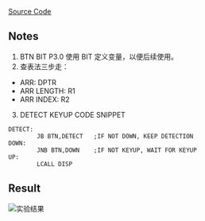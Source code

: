 [Source Code](./proj.a51)

## Notes

1. BTN BIT P3.0 使用 BIT 定义变量，以便后续使用。
2. 查表法三步走：

- ARR: DPTR
- ARR LENGTH: R1
- ARR INDEX: R2

3. DETECT KEYUP CODE SNIPPET

```
DETECT:
		JB BTN,DETECT	;IF NOT DOWN, KEEP DETECTION
DOWN:
		JNB BTN,DOWN	;IF NOT KEYUP, WAIT FOR KEYUP
UP:
		LCALL DISP
```

## Result

![实验结果](./result.gif)
